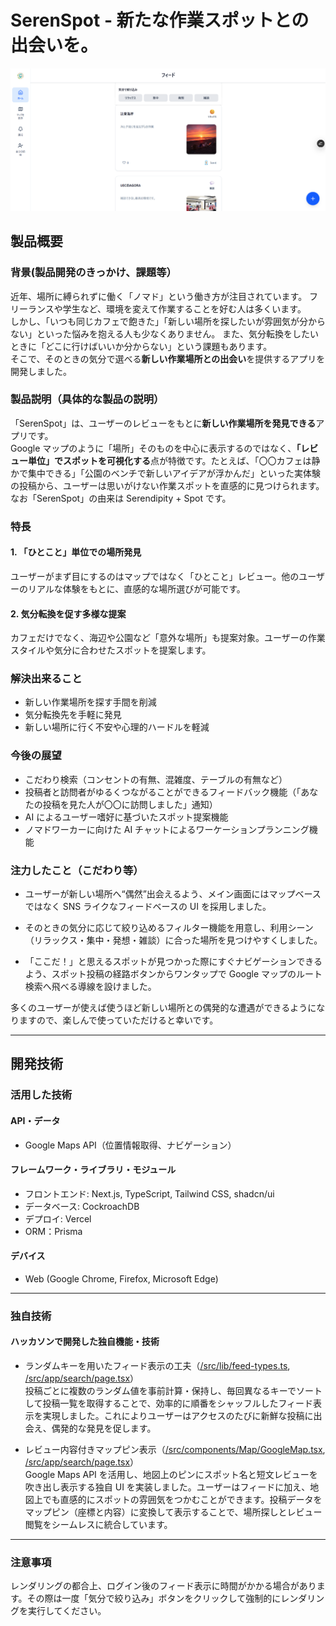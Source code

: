 # SerenSpot - 新たな作業スポットとの出会いを。

[![イメージ図](./docs/image.png)](https://www.youtube.com/watch?v=lA9EluZugD8)

## 製品概要

### 背景(製品開発のきっかけ、課題等）

近年、場所に縛られずに働く「ノマド」という働き方が注目されています。
フリーランスや学生など、環境を変えて作業することを好む人は多くいます。  
しかし、「いつも同じカフェで飽きた」「新しい場所を探したいが雰囲気が分からない」といった悩みを抱える人も少なくありません。
また、気分転換をしたいときに「どこに行けばいいか分からない」という課題もあります。  
そこで、そのときの気分で選べる**新しい作業場所との出会い**を提供するアプリを開発しました。

### 製品説明（具体的な製品の説明）

「SerenSpot」は、ユーザーのレビューをもとに**新しい作業場所を発見できる**アプリです。  
Google マップのように「場所」そのものを中心に表示するのではなく、**「レビュー単位」でスポットを可視化する**点が特徴です。たとえば、「〇〇カフェは静かで集中できる」「公園のベンチで新しいアイデアが浮かんだ」といった実体験の投稿から、ユーザーは思いがけない作業スポットを直感的に見つけられます。  
なお「SerenSpot」の由来は Serendipity + Spot です。

### 特長

#### 1. 「ひとこと」単位での場所発見

ユーザーがまず目にするのはマップではなく「ひとこと」レビュー。他のユーザーのリアルな体験をもとに、直感的な場所選びが可能です。

#### 2. 気分転換を促す多様な提案

カフェだけでなく、海辺や公園など「意外な場所」も提案対象。ユーザーの作業スタイルや気分に合わせたスポットを提案します。

### 解決出来ること

- 新しい作業場所を探す手間を削減
- 気分転換先を手軽に発見
- 新しい場所に行く不安や心理的ハードルを軽減

### 今後の展望

- こだわり検索（コンセントの有無、混雑度、テーブルの有無など）
- 投稿者と訪問者がゆるくつながることができるフィードバック機能（「あなたの投稿を見た人が〇〇に訪問しました」通知）
- AI によるユーザー嗜好に基づいたスポット提案機能
- ノマドワーカーに向けた AI チャットによるワーケーションプランニング機能

### 注力したこと（こだわり等）

- ユーザーが新しい場所へ“偶然”出会えるよう、メイン画面にはマップベースではなく SNS ライクなフィードベースの UI を採用しました。

- そのときの気分に応じて絞り込めるフィルター機能を用意し、利用シーン（リラックス・集中・発想・雑談）に合った場所を見つけやすくしました。

- 「ここだ！」と思えるスポットが見つかった際にすぐナビゲーションできるよう、スポット投稿の経路ボタンからワンタップで Google マップのルート検索へ飛べる導線を設けました。

多くのユーザーが使えば使うほど新しい場所との偶発的な遭遇ができるようになりますので、楽しんで使っていただけると幸いです。

---

## 開発技術

### 活用した技術

#### API・データ

- Google Maps API（位置情報取得、ナビゲーション）

#### フレームワーク・ライブラリ・モジュール

- フロントエンド: Next.js, TypeScript, Tailwind CSS, shadcn/ui
- データベース: CockroachDB
- デプロイ: Vercel
- ORM：Prisma

#### デバイス

- Web (Google Chrome, Firefox, Microsoft Edge)

---

### 独自技術

#### ハッカソンで開発した独自機能・技術

- ランダムキーを用いたフィード表示の工夫（[/src/lib/feed-types.ts](https://github.com/jphacks/tk_b_2509/blob/a37ac37aac03601034520a029b9ed028738674ae/src/lib/feed-types.ts#L2-L8), [/src/app/search/page.tsx](https://github.com/jphacks/tk_b_2509/blob/a37ac37aac03601034520a029b9ed028738674ae/src/app/search/page.tsx#L18-L26)）  
  投稿ごとに複数のランダム値を事前計算・保持し、毎回異なるキーでソートして投稿一覧を取得することで、効率的に順番をシャッフルしたフィード表示を実現しました。これによりユーザーはアクセスのたびに新鮮な投稿に出会え、偶発的な発見を促します。

- レビュー内容付きマップピン表示（[/src/components/Map/GoogleMap.tsx](https://github.com/jphacks/tk_b_2509/blob/a37ac37aac03601034520a029b9ed028738674ae/src/components/Map/GoogleMap.tsx#L44-L52), [/src/app/search/page.tsx](https://github.com/jphacks/tk_b_2509/blob/a37ac37aac03601034520a029b9ed028738674ae/src/app/search/page.tsx#L34-L41)）  
  Google Maps API を活用し、地図上のピンにスポット名と短文レビューを吹き出し表示する独自 UI を実装しました。ユーザーはフィードに加え、地図上でも直感的にスポットの雰囲気をつかむことができます。投稿データをマップピン（座標と内容）に変換して表示することで、場所探しとレビュー閲覧をシームレスに統合しています。

---

### 注意事項

レンダリングの都合上、ログイン後のフィード表示に時間がかかる場合があります。その際は一度「気分で絞り込み」ボタンをクリックして強制的にレンダリングを実行してください。
